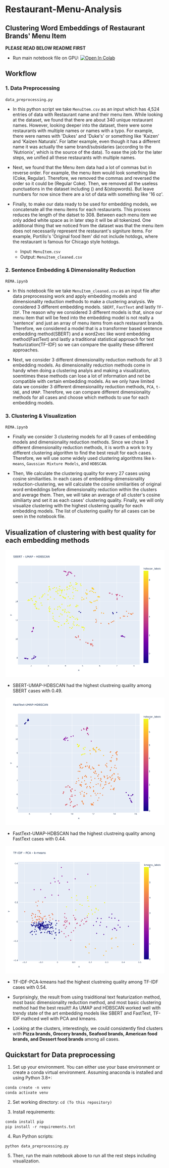 # Restaurant-Menu-Analysis

## Clustering Word Embeddings of Restaurant Brands' Menu Item
**PLEASE READ BELOW README FIRST**

- Run main notebook file on GPU: [![Open In Colab](https://colab.research.google.com/assets/colab-badge.svg)](https://colab.research.google.com/github/alexdseo/Restaurant-menu-Analysis/blob/master/REMA.ipynb)

## Workflow

### 1. Data Preprocessing

`data_preprocessing.py`

- In this python script we take `MenuItem.csv` as an input which has 4,524 entries of data with Restaurant name and their menu item. While looking at the dataset, we found that there are about 340 unique restaurant names. However, looking deeper into the dataset, there were some restaurants with multiple names or names with a typo. For example, there were names with 'Dukes' and 'Duke's' or something like 'Kaizen' and 'Kaizen Naturals'. For latter example, even though it has a different name it was actually the same brand/subsidaries (according to the 'Nutrionix', which is the source of the data). To ease the job for the later steps, we unified all these restaurants with multiple names.

- Next, we found that the Menu item data had a lot of commas but in reverse order. For example, the menu item would look something like (Coke, Regular). Therefore, we removed the commas and reversed the order so it could be (Regular Coke). Then, we removed all the useless punctuations in the dataset including () and &(stopwords). But leave numbers for now since there are a lot of data with something like '16 oz'. 

- Finally, to make our data ready to be used for embedding models, we concatenate all the menu items for each restaurants. This process reduces the length of the datset to 308. Between each menu item we only added white space as in later step it will be all tokenized. One additional thing that we noticed from the dataset was that the menu item does not necessarily represent the restaurant's signiture items. For example, Portillo's 'Original food Item' did not include hotdogs, where the restaurant is famous for Chicago style hotdogs.

  - Input: `MenuItem.csv`
  - Output: `MenuItem_cleaned.csv`

### 2. Sentence Embedding & Dimensionality Reduction

`REMA.ipynb`

- In this notebook file we take `MenuItem_cleaned.csv` as an input file after data preprocessing work and apply embedding models and dimensionality reduction methods to make a clustering analysis. We considered 3 different embedding models. `SBERT`,  `FastText`  and lastly `TF-IDF`. The reason why we considered 3 different models is that, since our menu item that will be feed into the embedding model is not really a 'sentence' and just an array of menu items from each restaurant brands. Therefore, we considered a model that is a transformer based sentence embedding method(SBERT) and a word2vec like word embedding method(FastText) and lastly a traditional statistical approach for text featurization(TF-IDF) so we can compare the quality these different approaches.

- Next, we consider 3 different dimensionality reduction methods for all 3 embedding models. As dimensionality reduction methods come in handy when doing a clustering analyis and making a visualization, soemtimes these methods can lose a lot of information and not be compatible with certain embedding models. As we only have limited data we consider 3 different dimensionaility reduction methods, `PCA`, `t-SNE`, and `UMAP`. Therefore, we can compare different dimensionality methods for all cases and choose which methods to use for each embedding models.

### 3. Clustering & Visualization

`REMA.ipynb`

- Finally we consider 3 clustering models for all 9 cases of embedding models and dimensionality reduction methods. Since we chose 3 different dimensionality reduction methods, it is worth a work to try different clustering algorithm to find the best result for each cases. Therefore, we will use some widely used clustering algorithms like `k-means`, `Gaussian Mixture Models`, and `HDBSCAN`.

- Then, We calculate the clustering quality for every 27 cases using cosine similiarities. In each cases of embedding-dimensionality reduction-clustering, we will calculate the cosine similiarities of original word embeddings before dimensionality reduction within the clusters and average them. Then, we will take an average of all cluster's cosine similiarty and set it as each cases' clustering quality. Finally, we will only visualize clustering with the highest clustering quality for each embedding models. The list of clustering quality for all cases can be seen in the notebook file.

## Visualization of clustering with best quality for each embedding methods

![alt text](https://github.com/alexdseo/Restaurant-Menu-Analysis/blob/master/SBERT.png)

- SBERT-UMAP-HDBSCAN had the highest clustreing quality among SBERT cases with 0.49.


![alt text](https://github.com/alexdseo/Restaurant-Menu-Analysis/blob/master/FastText.png)

- FastText-UMAP-HDBSCAN had the highest clustreing quality among FastText cases with 0.44.

![alt text](https://github.com/alexdseo/Restaurant-Menu-Analysis/blob/master/TF-IDF.png)

- TF-IDF-PCA-kmeans had the highest clustreing quality among TF-IDF cases with 0.54.

- Surprisingly, the result from using traiditional text featurization method, most basic dimensionality reduction method, and most basic clustering method had the best result!! As UMAP and HDBSCAN worked well with trendy state of the art embedding models like SBERT and FastText, TF-IDF mathced well with PCA and kmeans.

- Looking at the clusters, interestingly, we could consistently find clusters with **Pizza brands, Grocery brands, Seafood brands, American food brands, and Dessert food brands** among all cases.

## Quickstart for Data preprocessing

1. Set up your environment. You can either use your base environment or create a conda virtual environment. Assuming anaconda is installed and using Python 3.8+:


```
conda create -n venv
conda activate venv
```

2. Set working directory:
`cd (To this repository)`

3. Install requirements:
```
conda install pip
pip install -r requirements.txt
```

4. Run Python scripts:
```
python data_preprocessing.py
```

5. Then, run the main notebook above to run all the rest steps including visualization.
